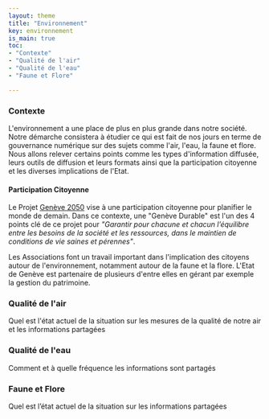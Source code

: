 ```yaml
---
layout: theme
title: "Environnement"
key: environnement
is_main: true
toc:
- "Contexte"
- "Qualité de l'air"
- "Qualité de l'eau"
- "Faune et Flore"

---
```


### Contexte

L'environnement a une place de plus en plus grande dans notre société.
Notre démarche consistera à étudier ce qui est fait de nos jours en terme de gouvernance numérique sur des sujets comme l'air, l'eau, la faune et flore.
Nous allons relever certains points comme les types d'information diffusée, leurs outils de diffusion et leurs formats ainsi que la participation citoyenne et les diverses implications de l'Etat.

#### Participation Citoyenne
Le Projet [Genève 2050](https://www.ge.ch/document/geneve-2050-flyer-informatif-printemps-2019/telecharger) vise à une participation citoyenne pour planifier le monde de demain. Dans ce contexte, une "Genève Durable" est l'un des 4 points clé de ce projet pour _"Garantir pour chacune et chacun l’équilibre entre les besoins de la société et les ressources, dans le maintien de conditions de vie saines et pérennes"_.

Les Associations font un travail important dans l'implication des citoyens autour de l'environnement, notamment autour de la faune et la flore. L'Etat de Genève est partenaire de plusieurs d'entre elles en gérant par exemple la gestion du patrimoine.

### Qualité de l'air
Quel est l'état actuel de la situation sur les mesures de la qualité de notre air et les informations partagées 
### Qualité de l'eau
Comment et à quelle fréquence les informations sont partagés
### Faune et Flore
Quel est l’état actuel de la situation sur les informations partagées
